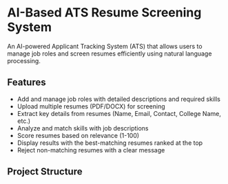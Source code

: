 # AI-Based ATS Resume Screening System

An AI-powered Applicant Tracking System (ATS) that allows users to manage job roles and screen resumes efficiently using natural language processing.

## Features

- Add and manage job roles with detailed descriptions and required skills
- Upload multiple resumes (PDF/DOCX) for screening
- Extract key details from resumes (Name, Email, Contact, College Name, etc.)
- Analyze and match skills with job descriptions
- Score resumes based on relevance (1-100)
- Display results with the best-matching resumes ranked at the top
- Reject non-matching resumes with a clear message

## Project Structure

